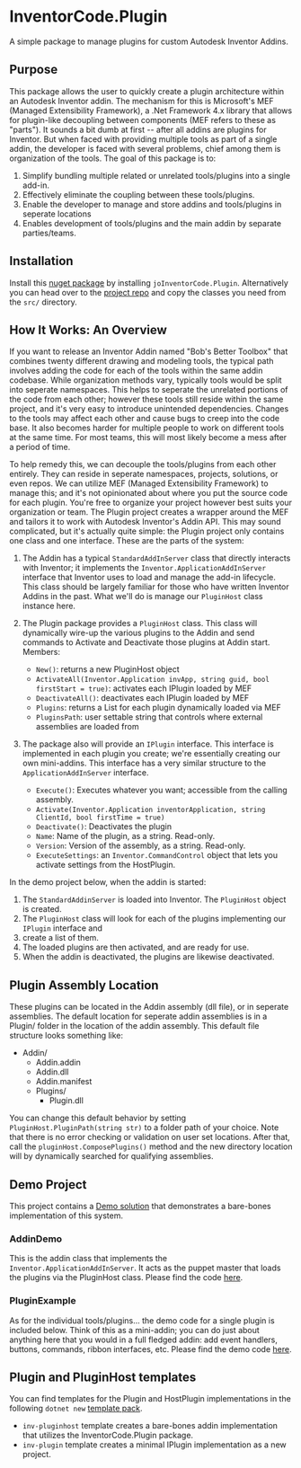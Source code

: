 # InventorCode.Plugin

A simple package to manage plugins for custom Autodesk Inventor Addins.

## Purpose

This package allows the user to quickly create a plugin architecture within an Autodesk Inventor addin.  The mechanism for this is Microsoft's MEF (Managed Extensibility Framework), a .Net Framework 4.x library that allows for plugin-like decoupling between components (MEF refers to these as "parts").  It sounds a bit dumb at first -- after all addins are plugins for Inventor.  But when faced with providing multiple tools as part of a single addin, the developer is faced with several problems, chief among them is organization of the tools.  The goal of this package is to:

1. Simplify bundling multiple related or unrelated tools/plugins into a single add-in.
1. Effectively eliminate the coupling between these tools/plugins.
1. Enable the developer to manage and store addins and tools/plugins in seperate locations
1. Enables development of tools/plugins and the main addin by separate parties/teams.

## Installation

Install this [nuget package](https://www.nuget.org/packages/InventorCode.Plugin/) by installing `joInventorCode.Plugin`.  Alternatively you can head over to the [project repo](https://github.com/InventorCode/Plugin) and copy the classes you need from the `src/` directory.

## How It Works: An Overview

If you want to release an Inventor Addin named "Bob's Better Toolbox" that combines twenty different drawing and modeling tools, the typical path involves adding the code for each of the tools within the same addin codebase.  While organization methods vary, typically tools would be split into seperate namespaces.  This helps to seperate the unrelated portions of the code from each other; however these tools still reside within the same project, and it's very easy to introduce unintended dependencies. Changes to the tools may affect each other and cause bugs to creep into the code base.  It also becomes harder for multiple people to work on different tools at the same time.  For most teams, this will most likely become a mess after a period of time.

To help remedy this, we can decouple the tools/plugins from each other entirely.  They can reside in seperate namespaces, projects, solutions, or even repos. We can utilize MEF (Managed Extensibility Framework) to manage this; and it's not opinionated about where you put the source code for each plugin.  You're free to organize your project however best suits your organization or team.  The Plugin project creates a wrapper around the MEF and tailors it to work with Autodesk Inventor's Addin API. This may sound complicated, but it's actually quite simple: the Plugin project only contains one class and one interface.  These are the parts of the system:


1. The Addin has a typical `StandardAddInServer` class that directly interacts with Inventor; it implements the `Inventor.ApplicationAddInServer` interface that Inventor uses to load and manage the add-in lifecycle.  This class should be largely familiar for those who have written Inventor Addins in the past.  What we'll do is manage our `PluginHost` class instance here.

1. The Plugin package provides a `PluginHost` class. This class will dynamically wire-up the various plugins to the Addin and send commands to Activate and Deactivate those plugins at Addin start. Members:

    - `New()`: returns a new PluginHost object
    - `ActivateAll(Inventor.Application invApp, string guid, bool firstStart = true)`: activates each IPlugin loaded by MEF
    - `DeactivateAll()`: deactivates each IPlugin loaded by MEF
    - `Plugins`: returns a List<IPlugin> for each plugin dynamically loaded via MEF
    - `PluginsPath`: user settable string that controls where external assemblies are loaded from

1. The package also will provide an `IPlugin` interface. This interface is implemented in each plugin you create; we're essentially creating our own mini-addins.  This interface has a very similar structure to the `ApplicationAddInServer` interface.

    - `Execute()`: Executes whatever you want; accessible from the calling assembly.
    - `Activate(Inventor.Application inventorApplication, string ClientId, bool firstTime = true)`
    - `Deactivate()`: Deactivates the plugin
    - `Name`: Name of the plugin, as a string. Read-only.
    - `Version`: Version of the assembly, as a string. Read-only.
    - `ExecuteSettings`: an `Inventor.CommandControl` object that lets you activate settings from the HostPlugin.


In the demo project below, when the addin is started:

1. The `StandardAddinServer` is loaded into Inventor. The `PluginHost` object is created.
1. The `PluginHost` class will look for each of the plugins implementing our `IPlugin` interface and
1. create a list of them.
1. The loaded plugins are then activated, and are ready for use.
1. When the addin is deactivated, the plugins are likewise deactivated.

## Plugin Assembly Location

These plugins can be located in the Addin assembly (dll file), or in seperate assemblies.  The default location for seperate addin assemblies is in a Plugin/ folder in the location of the addin assembly.  This default file structure looks something like:

- Addin/
    - Addin.addin
    - Addin.dll
    - Addin.manifest
    - Plugins/
        - Plugin.dll

You can change this default behavior by setting `PluginHost.PluginPath(string str)` to a folder path of your choice.  Note that there is no error checking or validation on user set locations.  After that, call the `pluginHost.ComposePlugins()` method and the new directory location will by dynamically searched for qualifying assemblies.

## Demo Project

This project contains a [Demo solution](https://github.com/InventorCode/Plugin/tree/master/demo) that demonstrates a bare-bones implementation of this system.

### AddinDemo

This is the addin class that implements the `Inventor.ApplicationAddInServer`.  It acts as the puppet master that loads the plugins via the PluginHost class.  Please find the code [here](https://github.com/InventorCode/Plugin/blob/master/demo/PluginHostDemo/PluginHostDemo.csproj).

### PluginExample

As for the individual tools/plugins... the demo code for a single plugin is included below.  Think of this as a mini-addin; you can do just about anything here that you would in a full fledged addin: add event handlers, buttons, commands, ribbon interfaces, etc.  Please find the demo code [here](https://github.com/InventorCode/Plugin/blob/master/demo/PluginDemo/main.cs).

## Plugin and PluginHost templates

You can find templates for the Plugin and HostPlugin implementations in the following `dotnet new` [template pack](https://github.com/InventorCode/inventor-addin-templates).

- `inv-pluginhost` template creates a bare-bones addin implementation that utilizes the InventorCode.Plugin package.
- `inv-plugin` template creates a minimal IPlugin implementation as a new project.
